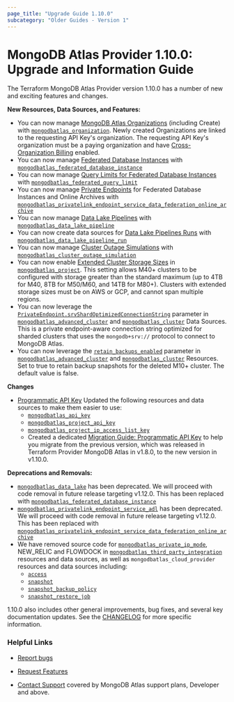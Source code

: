 ```yaml
---
page_title: "Upgrade Guide 1.10.0"
subcategory: "Older Guides - Version 1"  
---
```


# MongoDB Atlas Provider 1.10.0: Upgrade and Information Guide

The Terraform MongoDB Atlas Provider version 1.10.0 has a number of new and exciting features and changes.

**New Resources, Data Sources, and Features:**
- You can now manage [MongoDB Atlas Organizations](https://www.mongodb.com/docs/atlas/reference/api-resources-spec/#tag/Organizations/operation/createOrganization) (including Create) with [`mongodbatlas_organization`](https://registry.terraform.io/providers/mongodb/mongodbatlas/latest/docs/resources/organization). Newly created Organizations are linked to the requesting API Key's organization. The requesting API Key's organization must be a paying organization and have [Cross-Organization Billing](https://www.mongodb.com/docs/atlas/billing/?_ga=2.39600355.114292989.1686535076-1433452924.1667927805&_gac=1.182003541.1684298278.CjwKCAjw04yjBhApEiwAJcvNoZ23kmDMLJdSWF_21lgtuZjnV0yUzkXt_9RLfLO_yeFKyWlBGSpKkxoCyK8QAvD_BwE#cross-organization-billing) enabled.
- You can now manage [Federated Database Instances](https://www.mongodb.com/docs/atlas/reference/api-resources-spec/#tag/Data-Federation/operation/createFederatedDatabase) with [`mongodbatlas_federated_database_instance`](https://registry.terraform.io/providers/mongodb/mongodbatlas/latest/docs/resources/federated_database_instance)
- You can now manage [Query Limits for Federated Database Instances](https://www.mongodb.com/docs/atlas/reference/api-resources-spec/#tag/Data-Federation/operation/createOneDataFederationQueryLimit) with [`mongodbatlas_federated_query_limit`](https://registry.terraform.io/providers/mongodb/mongodbatlas/latest/docs/resources/federated_database_instance)  
- You can now manage [Private Endpoints](https://www.mongodb.com/docs/atlas/reference/api-resources-spec/#tag/Data-Federation/operation/createDataFederationPrivateEndpoint) for Federated Database Instances and Online Archives with [`mongodbatlas_privatelink_endpoint_service_data_federation_online_archive`](https://registry.terraform.io/providers/mongodb/mongodbatlas/latest/docs/resources/privatelink_endpoint_service_data_federation_online_archive)
- You can now manage [Data Lake Pipelines](https://www.mongodb.com/docs/atlas/reference/api-resources-spec/#tag/Data-Lake-Pipelines/operation/createPipeline) with [`mongodbatlas_data_lake_pipeline`](https://registry.terraform.io/providers/mongodb/mongodbatlas/latest/docs/resources/data_lake_pipeline)
- You can now create data sources for [Data Lake Pipelines Runs](https://www.mongodb.com/docs/atlas/reference/api-resources-spec/#tag/Data-Lake-Pipelines/operation/getPipelineRun) with [`mongodbatlas_data_lake_pipeline_run`](https://registry.terraform.io/providers/mongodb/mongodbatlas/latest/docs/data-sources/data_lake_pipeline_run)
- You can now manage [Cluster Outage Simulations](https://www.mongodb.com/docs/atlas/reference/api-resources-spec/#tag/Cluster-Outage-Simulation/operation/startOutageSimulation) with [`mongodbatlas_cluster_outage_simulation`](https://registry.terraform.io/providers/mongodb/mongodbatlas/latest/docs/resources/cluster_outage_simulation) 
- You can now enable [Extended Cluster Storage Sizes](https://www.mongodb.com/docs/atlas/customize-storage/#minimum-disk-capacity-to-ram-ratios) in [`mongodbatlas_project`](https://registry.terraform.io/providers/mongodb/mongodbatlas/latest/docs/resources/project). This setting allows M40+ clusters to be configured with storage greater than the standard maximum (up to 4TB for M40, 8TB for M50/M60, and 14TB for M80+). Clusters with extended storage sizes must be on AWS or GCP, and cannot span multiple regions. 
- You can now leverage the [`PrivateEndpoint.srvShardOptimizedConnectionString`](https://www.mongodb.com/docs/atlas/reference/api-resources-spec/#tag/Clusters/operation/createCluster) parameter in [`mongodbatlas_advanced_cluster`](https://registry.terraform.io/providers/mongodb/mongodbatlas/latest/docs/data-sources/advanced_cluster) and [`mongodbatlas_cluster`](https://registry.terraform.io/providers/mongodb/mongodbatlas/latest/docs/data-sources/cluster) Data Sources. This is a private endpoint-aware connection string optimized for sharded clusters that uses the `mongodb+srv://` protocol to connect to MongoDB Atlas.
- You can now leverage the [`retain_backups_enabled`](https://www.mongodb.com/docs/atlas/reference/api-resources-spec/#tag/Clusters/operation/createCluster) parameter in [`mongodbatlas_advanced_cluster`](https://registry.terraform.io/providers/mongodb/mongodbatlas/latest/docs/resources/advanced_cluster) and [`mongodbatlas_cluster`](https://registry.terraform.io/providers/mongodb/mongodbatlas/latest/docs/resources/cluster) Resources. Set to true to retain backup snapshots for the deleted M10+ cluster. The default value is false.


**Changes**
- [Programmatic API Key](https://www.mongodb.com/docs/atlas/reference/api-resources-spec/#tag/Programmatic-API-Keys) Updated the following resources and data sources to make them easier to use:
  - [`mongodbatlas_api_key`](https://registry.terraform.io/providers/mongodb/mongodbatlas/latest/docs/resources/api_key)
  - [`mongodbatlas_project_api_key`](https://registry.terraform.io/providers/mongodb/mongodbatlas/latest/docs/resources/project_api_key)
  - [`mongodbatlas_project_ip_access_list_key`](https://registry.terraform.io/providers/mongodb/mongodbatlas/latest/docs/resources/access_list_api_key)
  - Created a dedicated [Migration Guide: Programmatic API Key](Programmatic-API-Key-upgrade-guide-1.10.0) to help you migrate from the previous version, which was released in Terraform Provider MongoDB Atlas in v1.8.0, to the new version in v1.10.0.


**Deprecations and Removals:**
- [`mongodbatlas_data_lake`](https://registry.terraform.io/providers/mongodb/mongodbatlas/latest/docs/resources/data_lake) has been deprecated. We will proceed with code removal in future release targeting v1.12.0. This has been replaced with [`mongodbatlas_federated_database_instance`](https://registry.terraform.io/providers/mongodb/mongodbatlas/latest/docs/resources/federated_database_instance) 
- [`mongodbatlas_privatelink_endpoint_service_adl`](https://registry.terraform.io/providers/mongodb/mongodbatlas/latest/docs/resources/privatelink_endpoint_service_adl) has been deprecated. We will proceed with code removal in future release targeting v1.12.0. This has been replaced with [`mongodbatlas_privatelink_endpoint_service_data_federation_online_archive`](https://registry.terraform.io/providers/mongodb/mongodbatlas/latest/docs/resources/privatelink_endpoint_service_data_federation_online_archive)  
-  We have removed source code for [`mongodbatlas_private_ip_mode`](https://registry.terraform.io/providers/mongodb/mongodbatlas/latest/docs/resources/private_ip_mode), NEW_RELIC and FLOWDOCK in [`mongodbatlas_third_party_integration`](https://registry.terraform.io/providers/mongodb/mongodbatlas/latest/docs/resources/third_party_integration) resources and data sources, as well as `mongodbatlas_cloud_provider` resources and data sources including: 
    -  [`access`](https://registry.terraform.io/providers/mongodb/mongodbatlas/latest/docs/resources/cloud_provider_access_setup)
    -  [`snapshot`](https://registry.terraform.io/providers/mongodb/mongodbatlas/latest/docs/resources/cloud_provider_snapshot)
    -  [`snapshot_backup_policy`](https://registry.terraform.io/providers/mongodb/mongodbatlas/latest/docs/resources/cloud_provider_snapshot_backup_policy)
    -  [`snapshot_restore_job`](https://registry.terraform.io/providers/mongodb/mongodbatlas/latest/docs/resources/cloud_provider_snapshot_restore_job) 


1.10.0 also includes other general improvements, bug fixes, and several key documentation updates. See the [CHANGELOG](https://github.com/mongodb/terraform-provider-mongodbatlas/blob/master/CHANGELOG.md) for more specific information.


### Helpful Links

* [Report bugs](https://github.com/mongodb/terraform-provider-mongodbatlas/issues)

* [Request Features](https://feedback.mongodb.com/forums/924145-atlas?category_id=370723)

* [Contact Support](https://docs.atlas.mongodb.com/support/) covered by MongoDB Atlas support plans, Developer and above.
